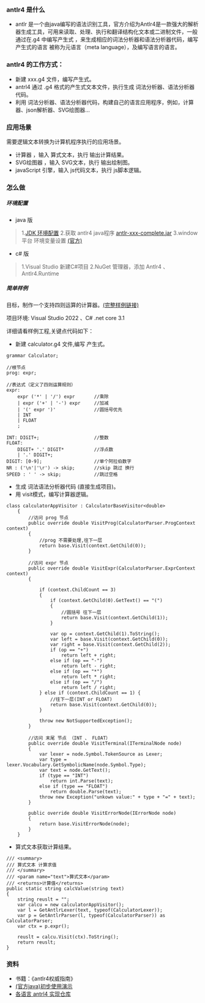 ### antlr4 是什么
- antlr 是一个由java编写的语法识别工具，官方介绍为Antlr4是一款强大的解析器生成工具，可用来读取、处理、执行和翻译结构化文本或二进制文件，一般通过在.g4 中编写产生式 ，来生成相应的词法分析器和语法分析器代码，编写产生式的语言 被称为元语言（meta language），及编写语言的语言。

### antlr4 的工作方式：
- 新建 xxx.g4 文件，编写产生式。
- antrl4 通过 .g4 格式的产生式文本文件，执行生成 词法分析器、语法分析器代码。
- 利用 词法分析器、语法分析器代码，构建自己的语言应用程序，例如，计算器、json解析器、SVG绘图器...

### 应用场景
需要逻辑文本转换为计算机程序执行的应用场景。
- 计算器 ，输入 算式文本，执行 输出计算结果。
- SVG绘图器 ，输入 SVG文本，执行 输出绘制图。
- javaScript 引擎，输入 js代码文本，执行 js脚本逻辑。

### 怎么做
##### 环境配置
- java 版 
> 1.[JDK 环境配置](https://blog.csdn.net/weixin_37601546/article/details/88623530)
> 2.获取 antlr4 java程序 [antlr-xxx-complete.jar](https://www.antlr.org/download.html)
> 3.window 平台 环境变量设置 [(官方)](https://github.com/antlr/antlr4/blob/master/doc/getting-started.md#windows)

- c# 版
>1.Visual Studio 新建C#项目
>2.NuGet 管理器，添加 Antlr4 、 Antlr4.Runtime

##### 简单样例
目标，制作一个支持四则运算的计算器。[(完整样例链接)](https://github.com/anseyuyin/antlr4_SimpleTutorial/tree/main/examples/calculator)

项目环境: Visual Studio 2022 、C# .net core 3.1

详细请看样例工程,关键点代码如下：
- 新建 calculator.g4 文件,编写 产生式。
```` g4
grammar Calculator;

//根节点
prog: expr;

//表达式（定义了四则运算规则）
expr:
	expr ('*' | '/') expr		//乘除
	| expr ('+' | '-') expr		//加减
	| '(' expr ')'				//圆括号优先
	| INT						
	| FLOAT					
	;

INT: DIGIT+;					//整数
FLOAT:
	DIGIT+ '.' DIGIT*			//浮点数
	| '.' DIGIT+;
DIGIT: [0-9];					//单个阿拉伯数字
NR : ('\n'|'\r') -> skip;		//skip 跳过 换行
SPEED : ' ' -> skip;			//跳过空格
````

- 生成 词法语法分析器代码 (直接生成项目)。
- 用 visit模式，编写计算器逻辑。
```` CSharp
class calculatorAppVisitor : CalculatorBaseVisitor<double>
    {
        //访问 prog 节点
        public override double VisitProg(CalculatorParser.ProgContext context)
        {
            //prog 不需要处理,往下一层
            return base.Visit(context.GetChild(0));
        }

        //访问 expr 节点
        public override double VisitExpr(CalculatorParser.ExprContext context)
        {

            if (context.ChildCount == 3)
            {
                if (context.GetChild(0).GetText() == "(")
                {
                    //圆括号 往下一层
                    return base.Visit(context.GetChild(1));
                }

                var op = context.GetChild(1).ToString();
                var left = base.Visit(context.GetChild(0));
                var right = base.Visit(context.GetChild(2));
                if (op == "+")
                    return left + right;
                else if (op == "-")
                    return left - right;
                else if (op == "*")
                    return left * right;
                else if (op == "/")
                    return left / right;
            } else if (context.ChildCount == 1) {
                //往下一层(INT or FLOAT)
                return base.Visit(context.GetChild(0));
            }

            throw new NotSupportedException();
        }

        //访问 末尾 节点 （INT 、 FLOAT）
        public override double VisitTerminal(ITerminalNode node)
        {
            var lexer = node.Symbol.TokenSource as Lexer;
            var type = lexer.Vocabulary.GetSymbolicName(node.Symbol.Type);
            var text = node.GetText();
            if (type == "INT")
                return int.Parse(text);
            else if (type == "FLOAT")
                return double.Parse(text);
            throw new Exception("unkown value:" + type + "=" + text);
        }

        public override double VisitErrorNode(IErrorNode node)
        {
            return base.VisitErrorNode(node);
        }
    }

````

- 算式文本获取计算结果。
```` CSharp
/// <summary>
/// 算式文本 计算求值
/// </summary>
/// <param name="text">算式文本</param>
/// <returns>计算值</returns>
public static string calcValue(string text)
{
    string reuslt = "";
    var calcu = new calculatorAppVisitor();
    var l = GetAntlrLexer(text, typeof(CalculatorLexer));
    var p = GetAntlrParser(l, typeof(CalculatorParser)) as CalculatorParser;
    var ctx = p.expr();

    reuslt = calcu.Visit(ctx).ToString();
    return reuslt;
}
````

### 资料
- 书籍：《antlr4权威指南》
- [(官方java)初步使用演示](https://github.com/antlr/antlr4/blob/master/doc/getting-started.md)
- [各语言 antrl4 实现仓库](https://github.com/antlr/grammars-v4)
